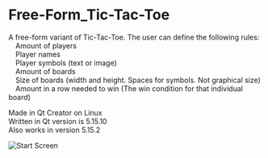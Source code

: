 # Free-Form_Tic-Tac-Toe

A free-form variant of Tic-Tac-Toe. The user can define the following rules:<br />
&emsp;Amount of players<br />
&emsp;Player names<br />
&emsp;Player symbols (text or image)<br />
&emsp;Amount of boards<br />
&emsp;Size of boards (width and height. Spaces for symbols. Not graphical size)<br />
&emsp;Amount in a row needed to win (The win condition for that individual board)<br />
  
Made in Qt Creator on Linux<br />
Written in Qt version is 5.15.10<br />
Also works in version 5.15.2

![Start Screen]([http://url/to/img.png](https://i.imgur.com/JzDYkLw.png)https://i.imgur.com/JzDYkLw.png)
